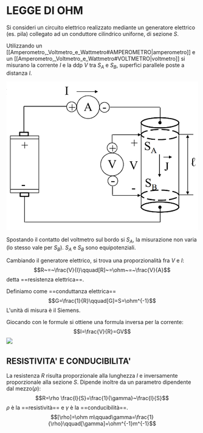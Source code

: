 # LEGGE DI OHM
Si consideri un circuito elettrico realizzato mediante un generatore elettrico (es. pila) collegato ad un conduttore cilindrico uniforne, di sezione $S$.

Utilizzando un [[Amperometro,_Voltmetro_e_Wattmetro#AMPEROMETRO|amperometro]] e un [[Amperometro,_Voltmetro_e_Wattmetro#VOLTMETRO|voltmetro]] si misurano la corrente $I$ e la ddp $V$ tra $S_A$ e $S_B$, superfici parallele poste a distanza $l$.

![LEGGE DI OHM|500](Images/Legge_Di_Ohm_1.png)

Spostando il contatto del voltmetro sul bordo si $S_A$, la misurazione non varia (lo stesso vale per $S_B$).
$S_A$ e $S_B$ sono equipotenziali.

Cambiando il generatore elettrico, si trova una proporzionalità fra $V$ e $I$:
$$R~=~\frac{V}{I}\qquad[R]~=\ohm~=~\frac{V}{A}$$
detta ==resistenza elettrica==.

Definiamo come ==conduttanza elettrica==
$$G=\frac{1}{R}\qquad[G]=S=\ohm^{-1}$$
L'unità di misura è il Siemens.

Giocando con le formule si ottiene una formula inversa per la corrente:
$$I=\frac{V}{R}=GV$$
![](Effetto_Joule)

## RESISTIVITA' E CONDUCIBILITA'
La resistenza $R$ risulta proporzionale alla lunghezza $l$ e inversamente proporzionale alla sezione $S$.
Dipende inoltre da un parametro dipendente dal mezzo($\rho$):
$$R=\rho \frac{l}{S}=\frac{1}{\gamma}~\frac{l}{S}$$
$\rho$ è la ==resistività== e $\gamma$ è la ==conducibilità==.
$$[\rho]=\ohm m\qquad\gamma=\frac{1}{\rho}\qquad[\gamma]=\ohm^{-1}m^{-1}$$
